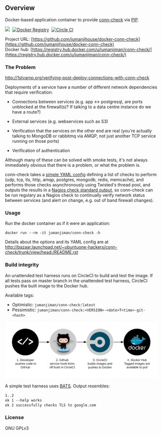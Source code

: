 ## Overview

Docker-based application container to provide
[conn-check](http://conn-check.org/) via
[PIP](https://pypi.python.org/pypi/conn-check).

[![](https://imagelayers.io/badge/jumanjiman/conn-check:latest.svg)](https://imagelayers.io/?images=jumanjiman/conn-check:latest 'View on imagelayers.io')&nbsp;
[![Docker Registry](https://img.shields.io/docker/pulls/jumanjiman/conn-check.svg)](https://registry.hub.docker.com/u/jumanjiman/conn-check)&nbsp;
[![Circle CI](https://circleci.com/gh/jumanjihouse/docker-conn-check.png?circle-token=9b167f5d055084e8422996ec63678e42859ec5d0)](https://circleci.com/gh/jumanjihouse/docker-conn-check/tree/master 'View CI builds')

Project URL: [https://github.com/jumanjihouse/docker-conn-check](https://github.com/jumanjihouse/docker-conn-check)
<br />
Docker hub: [https://registry.hub.docker.com/u/jumanjiman/conn-check/](https://registry.hub.docker.com/u/jumanjiman/conn-check/)


### The Problem

http://1stvamp.org/verifying-post-deploy-connections-with-conn-check

Deployments of a service have a number of different network
dependencies that require verification:

* Connections between services (e.g. app <-> postgresql, are
  ports unblocked at the firewall(s)? If talking to a data centre
  instance do we have a route?)

* External services (e.g. webservices such as S3)

* Verification that the services on the other end are real
  (you're actually talking to MongoDB or rabbitmq via AMQP, not
  just another TCP service running on those ports)

* Verification of authentication

Although many of these can be solved with smoke tests, it's not
always immediately obvious that there is a problem, or what the
problem is.

conn-check takes a [simple YAML config](http://bazaar.launchpad.net/~ubuntuone-hackers/conn-check/trunk/view/head:/demo.yaml)
defining a list of checks to perform (udp, tcp, tls,
http, amqp, postgres, mongodb, redis, memcache), and
performs those checks asynchronously using Twisted's thread
pool, and outputs the results in a [Nagios check standard
output](https://nagios-plugins.org/doc/guidelines.html#AEN33), so
conn-check can be run regulary as a Nagios check to continually
verify network status between services (and alert on change,
e.g. out of band firewall changes).


### Usage

Run the docker container as if it were an application:

    docker run --rm -it jumanjiman/conn-check -h

Details about the options and its YAML config are at
http://bazaar.launchpad.net/~ubuntuone-hackers/conn-check/trunk/view/head:/README.rst


### Build integrity

An unattended test harness runs on CircleCI to build and test the image.
If all tests pass on master branch in the unattended test harness,
CircleCI pushes the built image to the Docker hub.

Available tags:

* Optimistic: `jumanjiman/conn-check:latest`
* Pessimistic: `jumanjiman/conn-check:<VERSION>-<date>T<time>-git-<hash>`

![workflow](assets/docker_hub_workflow.png)

A simple test harness uses [BATS](https://github.com/sstephenson/bats).
Output resembles:

    1..2
    ok 1 --help works
    ok 2 successfully checks TLS to google.com


### License

GNU GPLv3
